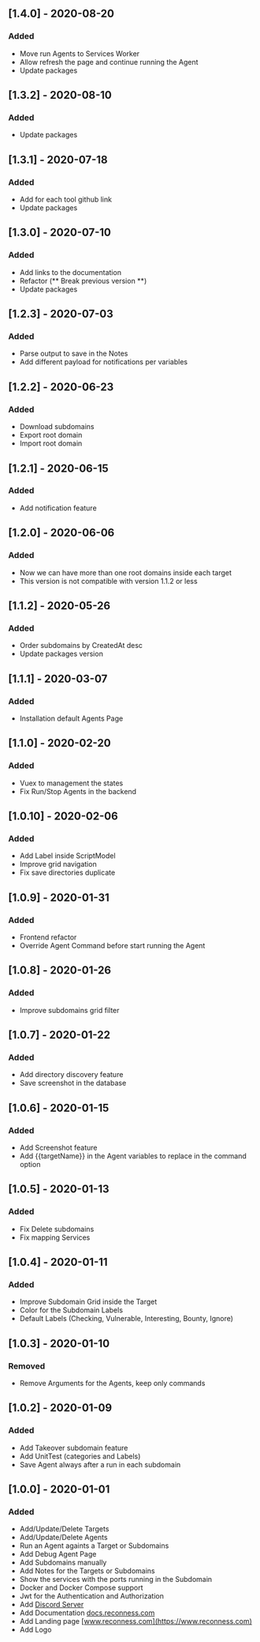 ## [1.4.0] - 2020-08-20

### Added

- Move run Agents to Services Worker
- Allow refresh the page and continue running the Agent
- Update packages

## [1.3.2] - 2020-08-10

### Added

- Update packages

## [1.3.1] - 2020-07-18

### Added

- Add for each tool github link
- Update packages

## [1.3.0] - 2020-07-10

### Added

- Add links to the documentation
- Refactor (** Break previous version **)
- Update packages

## [1.2.3] - 2020-07-03

### Added

- Parse output to save in the Notes
- Add different payload for notifications per variables

## [1.2.2] - 2020-06-23

### Added

- Download subdomains
- Export root domain
- Import root domain

## [1.2.1] - 2020-06-15

### Added

- Add notification feature

## [1.2.0] - 2020-06-06

### Added

- Now we can have more than one root domains inside each target
- This version is not compatible with version 1.1.2 or less

## [1.1.2] - 2020-05-26

### Added

- Order subdomains by CreatedAt desc
- Update packages version

## [1.1.1] - 2020-03-07

### Added

- Installation default Agents Page

## [1.1.0] - 2020-02-20

### Added

- Vuex to management the states
- Fix Run/Stop Agents in the backend

## [1.0.10] - 2020-02-06

### Added

- Add Label inside ScriptModel
- Improve grid navigation
- Fix save directories duplicate

## [1.0.9] - 2020-01-31

### Added

- Frontend refactor
- Override Agent Command before start running the Agent

## [1.0.8] - 2020-01-26

### Added

- Improve subdomains grid filter 

## [1.0.7] - 2020-01-22

### Added

- Add directory discovery feature
- Save screenshot in the database

## [1.0.6] - 2020-01-15

### Added

- Add Screenshot feature
- Add {{targetName}} in the Agent variables to replace in the command option

## [1.0.5] - 2020-01-13

### Added

- Fix Delete subdomains
- Fix mapping Services

## [1.0.4] - 2020-01-11

### Added

- Improve Subdomain Grid inside the Target
- Color for the Subdomain Labels
- Default Labels (Checking, Vulnerable, Interesting, Bounty, Ignore)

## [1.0.3] - 2020-01-10

### Removed

- Remove Arguments for the Agents, keep only commands

## [1.0.2] - 2020-01-09

### Added

- Add Takeover subdomain feature
- Add UnitTest (categories and Labels)
- Save Agent always after a run in each subdomain

## [1.0.0] - 2020-01-01

### Added
- Add/Update/Delete Targets
- Add/Update/Delete Agents
- Run an Agent againts a Target or Subdomains
- Add Debug Agent Page
- Add Subdomains manually
- Add Notes for the Targets or Subdomains
- Show the services with the ports running in the Subdomain
- Docker and Docker Compose support
- Jwt for the Authentication and Authorization
- Add [Discord Server](https://discord.gg/fpheeD)
- Add Documentation [docs.reconness.com](https://docs.reconness.com)
- Add Landing page [www.reconness.com](https://www.reconness.com)
- Add Logo
